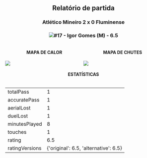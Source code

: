 <h2 style="text-align: center;">Relatório de partida</h3>

<h3 style="text-align: center;">Atlético Mineiro 2 x 0 Fluminense</h3>

<h3 style="text-align: center;"><img src="https://api.sofascore.com/api/v1/player/913598/image">#17 - Igor Gomes (M) - 6.5</h3>

<div style="text-align: left; display: grid; grid-template-columns: 1fr 1fr;">
  <div>
    <h4 style="text-align: center;">MAPA DE CALOR</h3>
    <img src=../players/heatmaps/11067499_913598.png>
</div>
  <div>
    <h4 style="text-align: center;">MAPA DE CHUTES</h3>
    <img src=../players/shotmaps/11067499_913598.png>
  </div>
</div>

<h4 style="text-align: center;">ESTATÍSTICAS</h3>
<div style="text-align: center; display: grid; grid-template-columns: 1fr;">
  <div>
    <table>
        <tr>
            <td>totalPass
            </td>
            <td>1
            </td>
        </tr><tr>
            <td>accuratePass
            </td>
            <td>1
            </td>
        </tr><tr>
            <td>aerialLost
            </td>
            <td>1
            </td>
        </tr><tr>
            <td>duelLost
            </td>
            <td>1
            </td>
        </tr><tr>
            <td>minutesPlayed
            </td>
            <td>8
            </td>
        </tr><tr>
            <td>touches
            </td>
            <td>1
            </td>
        </tr><tr>
            <td>rating
            </td>
            <td>6.5
            </td>
        </tr><tr>
            <td>ratingVersions
            </td>
            <td>{'original': 6.5, 'alternative': 6.5}
            </td>
        </tr>
        </table>
</div>